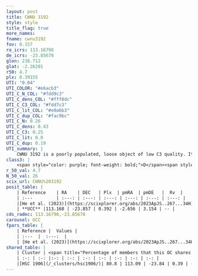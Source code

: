 ```yaml
---
layout: post
title: CWNU 3192
style: style
title_flag: true
more_names: 
fname: cwnu3192
fov: 0.157
ra_icrs: 113.16798
de_icrs: -23.85678
glon: 238.712
glat: -2.26201
r50: 4.7
plx: 0.39155
UTI: "0.04"
UTI_COLOR: "#e6acb3"
UTI_C_N_COL: "#fdd9c3"
UTI_C_dens_COL: "#fff8dc"
UTI_C_C3_COL: "#fdd7c3"
UTI_C_lit_COL: "#e0a6b3"
UTI_C_dup_COL: "#fac9bc"
UTI_C_N: 0.26
UTI_C_dens: 0.43
UTI_C_C3: 0.25
UTI_C_lit: 0.0
UTI_C_dup: 0.19
UTI_summary: |
    CWNU 3192 is a poorly populated, loose object of low C3 quality. It was recently reported in the literature.<br><br><span style="color: #99180f; font-weight: bold;">Warning: </span>This is likely a duplicate object, which shares a large percentage of members with at least one previously reported entry.
class3: |
    <span style="color: purple; font-weight: bold;">D</span><span style="color: #FFC300; font-weight: bold;">B</span>
r_50_val: 4.7
N_50_val: 26
scix_url: CWNU%203192
posit_table: |
    | Reference    | RA    | DEC   | Plx  | pmRA  | pmDE   |  Rv  |
    | :---         | :---: | :---: | :---: | :---: | :---: | :---: |
    |[He et al. (2023)](https://scixplorer.org/abs/2023ApJS..267...34H) | 113.15 | -23.848 | 0.388 | -2.651 | 3.161 | -- |
    | **UCC** |113.168 | -23.857 | 0.392 | -2.656 | 3.154 | -- | 
cds_radec: 113.16798,-23.85678
carousel: UCC
fpars_table: |
    | Reference |  Values |
    | :---  |  :---:  |
    | [He et al. (2023)](https://scixplorer.org/abs/2023ApJS..267...34H) | `A0=1.75, m-M=11.9, logA=7.1` |
shared_table: |
    | Cluster | <span title="Percentage of members that this OC shares with the ones listed">%</span>   | RA   | DEC   | Plx   | pmRA  | pmDE  | Rv | UTI |
    | :-: | :-: |:-: | :-: | :-: | :-: | :-: | :-: | :-: |
    |[HSC 1906](/_clusters/hsc1906/)| 80.8 | 113.09 | -23.84 | 0.39 | -2.65 | 3.17 | -- |0.37 |
---
```

